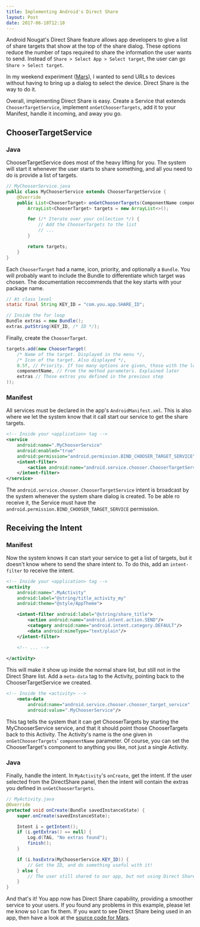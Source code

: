 ```yaml
---
title: Implementing Android's Direct Share
layout: Post
date: 2017-06-18T12:10
---
```


Android Nougat's Direct Share feature allows app developers to give a list of share targets that show at the top of the share dialog. These options reduce the number of taps required to share the information the user wants to send. Instead of `Share > Select App > Select target`, the user can go `Share > Select target`.

In my weekend experiment ([Mars](/projects/mars/)), I wanted to send URLs to devices without having to bring up a dialog to select the device. Direct Share is the way to do it.

Overall, implementing Direct Share is easy. Create a Service that extends `ChooserTargetService`, implement `onGetChooserTargets`, add it to your Manifest, handle it incoming, and away you go.

## ChooserTargetService

### Java

ChooserTargetService does most of the heavy lifting for you. The system will start it whenever the user starts to share something, and all you need to do is provide a list of targets.

```java
// MyChooserService.java
public class MyChooserService extends ChooserTargetService {
    @Override
    public List<ChooserTarget> onGetChooserTargets(ComponentName componentName, IntentFilter intentFilter) {
        ArrayList<ChooserTarget> targets = new ArrayList<>();

        for (/* Iterate over your collection */) {
            // Add the ChooserTargets to the list
            // ...
        }

        return targets;
    }
}
```

Each `ChooserTarget` had a name, icon, priority, and optionally a `Bundle`. You will probably want to include the Bundle to differentiate which target was chosen. The documentation reccommends that the key starts with your package name.


```java
// At class level
static final String KEY_ID = "com.you.app.SHARE_ID";

// Inside the for loop
Bundle extras = new Bundle();
extras.putString(KEY_ID, /* ID */);
```

Finally, create the `ChooserTarget`.

```java
targets.add(new ChooserTarget(
    /* Name of the target. Displayed in the menu */,
    /* Icon of the target. Also displayed */,
    0.5f, // Priority. If too many options are given, those with the lowest priority are removed first.
    componentName, // From the method parameters. Explained later
    extras // Those extras you defined in the previous step
));
```

### Manifest

All services must be declared in the app's `AndroidManifest.xml`. This is also where we let the system know that it call start our service to get the share targets.

```xml
<!-- Inside your <application> tag -->
<service
    android:name=".MyChooserService"
    android:enabled="true" 
    android:permission="android.permission.BIND_CHOOSER_TARGET_SERVICE">
    <intent-filter>
        <action android:name="android.service.chooser.ChooserTargetService"/>
    </intent-filter>
</service>
```

The `android.service.chooser.ChooserTargetService` intent is broadcast by the system whenever the system share dialog is created. To be able ro receive it, the Service must have the `android.permission.BIND_CHOOSER_TARGET_SERVICE` permission. 

## Receiving the Intent

### Manifest

Now the system knows it can start your service to get a list of targets, but it doesn't know where to send the share intent to. To do this, add an `intent-filter` to receive the intent. 

```xml
<!-- Inside your <application> tag -->
<activity
    android:name=".MyActivity"
    android:label="@string/title_activity_my"
    android:theme="@style/AppTheme">

    <intent-filter android:label="@string/share_title">
        <action android:name="android.intent.action.SEND"/>
        <category android:name="android.intent.category.DEFAULT"/>
        <data android:mimeType="text/plain"/>
    </intent-filter>

    <!-- ... -->
    
</activity>
```

This will make it show up inside the normal share list, but still not in the Direct Share list. Add a `meta-data` tag to the Activity, pointing back to the ChooserTargetService we created.

```xml
<!-- Inside the <activity> -->
    <meta-data
        android:name="android.service.chooser.chooser_target_service"
        android:value=".MyChooserService"/>
```

This tag tells the system that it can get ChooserTargets by starting the MyChooserService service, and that it should point those ChooserTargets back to this Activity. The Activity's name is the one given in `onGetChooserTargets`' `componentName` parameter. Of course, you can set the ChooserTarget's component to anything you like, not just a single Activity.

### Java

Finally, handle the intent. In `MyActivity`'s `onCreate`, get the intent. If the user selected from the DirectShare panel, then the intent will contain the extras you defined in `onGetChooserTargets`.

```java
// MyActivity.java
@Override
protected void onCreate(Bundle savedInstanceState) {
    super.onCreate(savedInstanceState);

    Intent i = getIntent();
    if (i.getExtras() == null) {
        Log.d(TAG, "No extras found");
        finish();
    }

    if (i.hasExtra(MyChooserService.KEY_ID)) {
        // Get the ID, and do something useful with it!
    } else {
        // The user still shared to our app, but not using Direct Share
    }
}
```

And that's it! You app now has Direct Share capability, providing a smoother service to your users. If you found any problems in this example, please let me know so I can fix them. If you want to see Direct Share being used in an app, then have a look at the [source code for Mars](https://github.com/s-thom/MarsAndroid).
